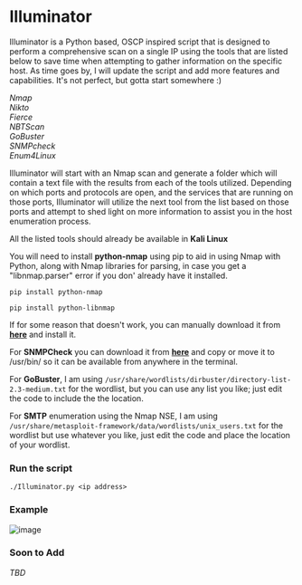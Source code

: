 # Illuminator

Illuminator is a Python based, OSCP inspired script that is designed to perform a comprehensive scan on a single IP using the tools that are listed below to save time when attempting to gather information on the specific host. As time goes by, I will update the script and add more features and capabilities. It's not perfect, but gotta start somewhere :)

*Nmap*  
*Nikto*  
*Fierce*  
*NBTScan*  
*GoBuster*  
*SNMPcheck*  
*Enum4Linux*  

Illuminator will start with an Nmap scan and generate a folder which will contain a text file with the results from each of the tools utilized. Depending on which ports and protocols are open, and the services that are running on those ports,  Illuminator will utilize the next tool from the list based on those ports and attempt to shed light on more information to assist you in the host enumeration process.

All the listed tools should already be available in **Kali Linux**

You will need to install **python-nmap** using pip to aid in using Nmap with Python, along with Nmap libraries for parsing, in case you get a "libnmap.parser" error if you don' already have it installed.

`pip install python-nmap`

`pip install python-libnmap`

If for some reason that doesn't work, you can manually download it from **[here](https://xael.org/pages/python-nmap-en.html)** and install it.

For **SNMPCheck** you can download it from **[here](http://www.nothink.org/codes/snmpcheck/index.php)** and copy or move it to /usr/bin/ so it can be available from anywhere in the terminal.

For **GoBuster**, I am using `/usr/share/wordlists/dirbuster/directory-list-2.3-medium.txt` for the wordlist, but you can use any list you like; just edit the code to include the the location.

For **SMTP** enumeration using the Nmap NSE, I am using `/usr/share/metasploit-framework/data/wordlists/unix_users.txt` for the wordlist but use whatever you like, just edit the code and place the location of your wordlist.

### Run the script
`./Illuminator.py <ip address>`

### Example
![image](https://user-images.githubusercontent.com/22828882/44691637-7223d000-aa2d-11e8-9729-094cc0569a12.png)

###	Soon to Add
*TBD*
